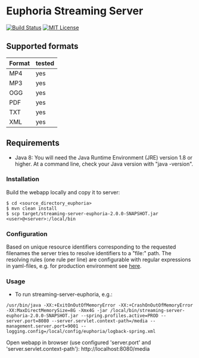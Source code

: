 # Euphoria Streaming Server

[![Build Status](https://travis-ci.org/dbmdz/streaming-server-euphoria.svg?branch=master)](https://travis-ci.org/dbmdz/streaming-server-euphoria)
[![MIT License](https://img.shields.io/badge/license-MIT-blue.svg)](LICENSE)

## Supported formats

| Format | tested
| ------ | ------
| MP4    | yes
| MP3    | yes
| OGG    | yes
| PDF    | yes
| TXT    | yes
| XML    | yes


## Requirements

* Java 8: You will need the Java Runtime Environment (JRE) version 1.8 or higher. At a command line, check your Java version with "java -version".

### Installation

Build the webapp locally and copy it to server:

```shell
$ cd <source_directory_euphoria>
$ mvn clean install
$ scp target/streaming-server-euphoria-2.0.0-SNAPSHOT.jar <user>@<server>:/local/bin
```

### Configuration

Based on unique resource identifiers corresponding to the requested filenames the server tries to resolve identifiers to a "file:" path.
The resolving rules (one rule per line) are configurable with regular expressions in yaml-files, e.g. for production environment see [here](src/main/resources/de/digitalcollections/core/config/multiPatternResolving-PROD.yml).

### Usage

* To run streaming-server-euphoria, e.g.:

```shell
/usr/bin/java -XX:+ExitOnOutOfMemoryError -XX:+CrashOnOutOfMemoryError -XX:MaxDirectMemorySize=8G -Xmx4G -jar /local/bin/streaming-server-euphoria-2.0.0-SNAPSHOT.jar --spring.profiles.active=PROD --server.port=8080 --server.servlet.context-path=/media --management.server.port=9001 --logging.config=/local/config/euphoria/logback-spring.xml
```

Open webapp in browser (use configured 'server.port' and 'server.servlet.context-path'): http://localhost:8080/media

